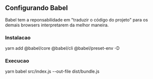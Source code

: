 ## Configurando Babel

Babel tem a reponsabilidade em "traduzir o código do projeto" para os demais browsers interpretarem da melhor maneira.

### Instalacao
yarn add @babel/core @babel/cli @babel/preset-env -D 

### Execucao
yarn babel src/index.js --out-file dist/bundle.js
